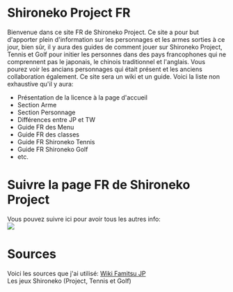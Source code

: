# Shironeko Project FR

Bienvenue dans ce site FR de Shironeko Project.
Ce site a pour but d'apporter plein d'information sur les personnages et les armes sorties à ce jour, bien sûr, il y aura des guides de comment jouer sur Shironeko Project, Tennis et Golf pour initier les personnes dans des pays francophones qui ne comprennent pas le japonais, le chinois traditionnel et l'anglais. Vous pourez voir les ancians personnages qui était présent et les anciens collaboration également. Ce site sera un wiki et un guide. Voici la liste non exhaustive qu'il y aura:
* Présentation de la licence à la page d'accueil
* Section Arme
* Section Personnage
* Différences entre JP et TW
* Guide FR des Menu
* Guide FR des classes
* Guide FR Shironeko Tennis
* Guide FR Shironeko Golf
* etc.

# Suivre la page FR de Shironeko Project

Vous pouvez suivre ici pour avoir tous les autres info: <br>
<a href="https://twitter.com/wcat_fr"><img src="https://img.shields.io/badge/Twitter-1DA1F2?style=for-the-badge&logo=twitter&logoColor=white"></a>

# Sources

Voici les sources que j'ai utilisé:
<a href="https://wiki.famitsu.com/shironeko/">Wiki Famitsu JP</a> <br>
Les jeux Shironeko (Project, Tennis et Golf)
